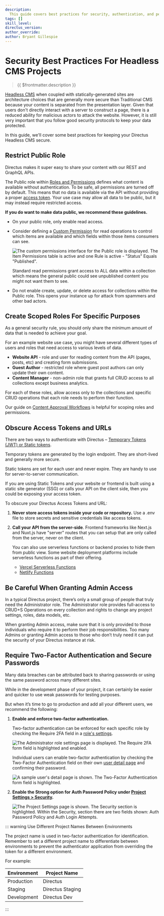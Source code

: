 ```yaml
---
description:
  This guide covers best practices for security, authentication, and permissions within the context of Headless CMS.
tags: []
skill_level:
directus_version:
author_override:
author: Bryant Gillespie
---
```


# Security Best Practices For Headless CMS Projects

> {{ $frontmatter.description }}

[Headless CMS](/use-cases/headless-cms/introduction) when coupled with statically-generated sites are architecture
choices that are generally more secure than Traditional CMS because your content is separated from the presentation
layer. Given that users don't directly interact with a server to construct a page, there is a reduced ability for
malicious actors to attack the website. However, it is still very important that you follow good security protocols to
keep your data protected.

In this guide, we'll cover some best practices for keeping your Directus Headless CMS secure.

## Restrict Public Role

Directus makes it super easy to share your content with our REST and GraphQL APIs.

The Public role within [Roles and Permissions](/app/users-roles-permissions#roles) defines what content is
available without authentication. To be safe, all permissions are turned off by default. This means that no data is
available via the API without providing a proper [access token](/reference/authentication#access-tokens). Your use case
may allow all data to be public, but it may instead require restricted access.

**If you do want to make data public, we recommend these guidelines.**

- On your public role, only enable read access.
- Consider defining a
  [Custom Permission](/app/users-roles-permissions/permissions#configure-custom-permissions) for read
  operations to control which items are available and which fields within those items consumers can see.

  ![The custom permissions interface for the Public role is displayed. The Item Permissions table is active and one Rule is active - "Status" Equals "Published".](https://cdn.directus.io/docs/v9/headless-cms/security-20230322/custom-permissions.webp)

  Standard read permissions grant access to ALL data within a collection which means the general public could see
  unpublished content you might not want them to see.

- Do not enable create, update, or delete access for collections within the Public role. This opens your instance up for
  attack from spammers and other bad actors.

## Create Scoped Roles For Specific Purposes

As a general security rule, you should only share the minimum amount of data that is needed to achieve your goal.

For an example website use case, you might have several different types of users and roles that need access to various
levels of data.

- **Website API** - role and user for reading content from the API (pages, posts, etc) and creating form submissions.
- **Guest Author** - restricted role where guest post authors can only update their own content.
- **Content Manager** - non-admin role that grants full CRUD access to all collections except business analytics.

For each of these roles, allow access only to the collections and specific CRUD operations that each role needs to
perform their function.

Our guide on [Content Approval Workflows](/guides/headless-cms/approval-workflows) is helpful for scoping roles and
permissions.

## Obscure Access Tokens and URLs

There are two ways to authenticate with Directus –
[Temporary Tokens (JWT) or Static tokens](/reference/authentication#access-tokens).

Temporary tokens are generated by the login endpoint. They are short-lived and generally more secure.

Static tokens are set for each user and never expire. They are handy to use for server-to-server communication.

If you are using Static Tokens and your website or frontend is built using a static site generator (SSG) or calls your
API on the client side, then you could be exposing your access token.

To obscure your Directus Access Tokens and URL:

1. **Never store access tokens inside your code or repository.** Use a .env file to store secrets and sensitive
   credentials like access tokens.

2. **Call your API from the server-side**. Frontend frameworks like Next.js and Nuxt.js have "server" routes that you
   can setup that are only called from the server, never on the client.

   You can also use serverless functions or backend proxies to hide them from public view. Some website deployment
   platforms include serverless functions as part of their offering.

   - [Vercel Serverless Functions](https://vercel.com/docs/concepts/functions/serverless-functions)
   - [Netlify Functions](https://docs.netlify.com/functions/overview/)

## Be Careful When Granting Admin Access

In a typical Directus project, there’s only a small group of people that truly need the Administrator role. The
Administrator role provides full-access to CRUD+S Operations on every collection and rights to change any project
settings, roles, data models, etc.

When granting Admin access, make sure that it is only provided to those individuals who require it to perform their job
responsibilities. Too many Admins or granting Admin access to those who don’t truly need it can put the security of your
Directus instance at risk.

## Require Two-Factor Authentication and Secure Passwords

Many data breaches can be attributed back to sharing passwords or using the same password across many different sites.

While in the development phase of your project, it can certainly be easier and quicker to use weak passwords for testing
purposes.

But when it’s time to go to production and add all your different users, we recommend the following:

1. **Enable and enforce two-factor authentication.**

   Two-factor authentication can be enforced for each specific role by checking the Require 2FA field in a
   [role's settings](/app/users-roles-permissions/roles#configure-role-details).

   ![The Administrator role settings page is displayed. The Require 2FA form field is highlighted and enabled.](https://cdn.directus.io/docs/v9/headless-cms/security-20230322/2fa-role.webp)

   Individual users can enable two-factor authentication by checking the Two-Factor Authentication field on their own
   [user detail page](/app/user-directory#user-details-page) and confirming their password.

   ![A sample user's detail page is shown. The Two-Factor Authentication form field is highlighted. ](https://cdn.directus.io/docs/v9/headless-cms/security-20230322/2fa-user.webp)

2. **Enable the Strong option for Auth Password Policy under
   [Project Settings > Security](/app/project-settings#security).**

   ![The Project Settings page is shown. The Security section is highlighted. Within the Security, section there are two fields shown: Auth Password Policy and Auth Login Attempts.](https://cdn.directus.io/docs/v9/headless-cms/security-20230322/security-project-settings.webp)

::: warning Use Different Project Names Between Environments

The project name is used in two-factor authentication for identification. Remember to set a different project name to
differentiate between environments to prevent the authenticator application from overriding the token for a different
environment.

For example:

| Environment | Project Name     |
| ----------- | ---------------- |
| Production  | Directus         |
| Staging     | Directus Staging |
| Development | Directus Dev     |

:::
